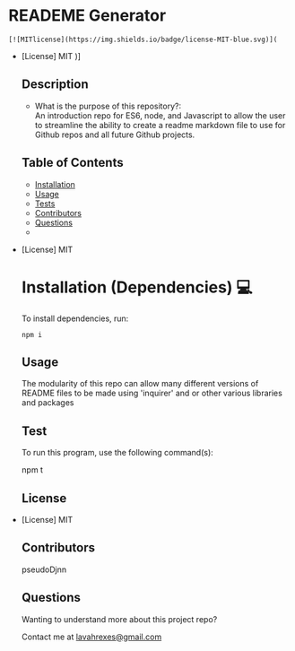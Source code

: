 # READEME Generator
  
    [![MITlicense](https://img.shields.io/badge/license-MIT-blue.svg)](
* [License] MIT
)]

  ## Description
  * What is the purpose of this repository?:<br/>
  An introduction repo for ES6, node, and Javascript to allow the user to streamline the ability to create a readme markdown file to use for Github repos and all future Github projects.

  ## Table of Contents
    * [Installation](#installation)
    * [Usage](#usage)
    * [Tests](#tests)
    * [Contributors](#contributors)
    * [Questions](#questions)
    * 
* [License] MIT

  
  # Installation (Dependencies) 💻

    To install dependencies,  run:

    ```
    npm i
    ```

  ## Usage

    The modularity of this repo can allow many different versions of README files to be made using 'inquirer' and or other various libraries and packages

  ## Test

    To run this program, use the following command(s):

    npm t

  ## License
  
    
* [License] MIT

    
  ## Contributors

    pseudoDjnn

  ## Questions

    Wanting to understand more about this project repo?

    Contact me at lavahrexes@gmail.com

